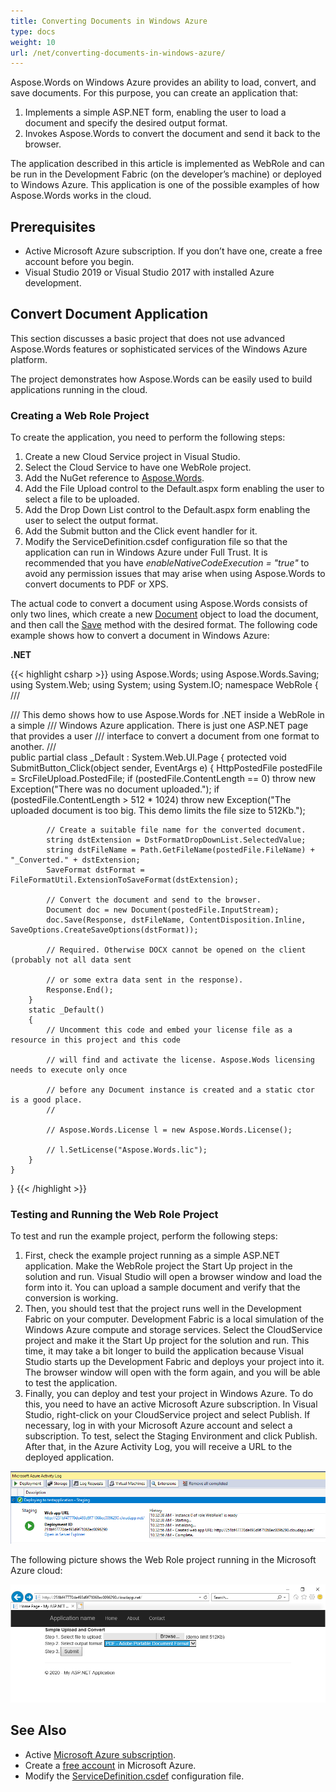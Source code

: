 ```yaml
---
title: Converting Documents in Windows Azure
type: docs
weight: 10
url: /net/converting-documents-in-windows-azure/
---
```


Aspose.Words on Windows Azure provides an ability to load, convert, and save documents. For this purpose, you can create an application that:

1. Implements a simple ASP.NET form, enabling the user to load a document and specify the desired output format.
1. Invokes Aspose.Words to convert the document and send it back to the browser.

The application described in this article is implemented as WebRole and can be run in the Development Fabric (on the developer’s machine) or deployed to Windows Azure. This application is one of the possible examples of how Aspose.Words works in the cloud.
## **Prerequisites**
- Active Microsoft Azure subscription. If you don’t have one, create a free account before you begin.
- Visual Studio 2019 or Visual Studio 2017 with installed Azure development.
## **Convert Document Application**
This section discusses a basic project that does not use advanced Aspose.Words features or sophisticated services of the Windows Azure platform.

The project demonstrates how Aspose.Words can be easily used to build applications running in the cloud.
### **Creating a Web Role Project**
To create the application, you need to perform the following steps:

1. Create a new Cloud Service project in Visual Studio.
1. Select the Cloud Service to have one WebRole project.
1. Add the NuGet reference to [Aspose.Words](https://www.nuget.org/packages/Aspose.Words/).
1. Add the File Upload control to the Default.aspx form enabling the user to select a file to be uploaded.
1. Add the Drop Down List control to the Default.aspx form enabling the user to select the output format.
1. Add the Submit button and the Click event handler for it.
1. Modify the ServiceDefinition.csdef configuration file so that the application can run in Windows Azure under Full Trust. It is recommended that you have *enableNativeCodeExecution = "true"* to avoid any permission issues that may arise when using Aspose.Words to convert documents to PDF or XPS.

The actual code to convert a document using Aspose.Words consists of only two lines, which create a new [Document](https://apireference.aspose.com/net/words/aspose.words/document) object to load the document, and then call the [Save](https://apireference.aspose.com/net/words/aspose.words/document/methods/save/index) method with the desired format. The following code example shows how to convert a document in Windows Azure:

**.NET**

{{< highlight csharp >}}
using Aspose.Words;
using Aspose.Words.Saving;
using System.Web;
using System;
using System.IO;
namespace WebRole
{
    /// <summary>
    /// This demo shows how to use Aspose.Words for .NET inside a WebRole in a simple
    /// Windows Azure application. There is just one ASP.NET page that provides a user
    /// interface to convert a document from one format to another.
    /// </summary>
    public partial class _Default : System.Web.UI.Page
    {
        protected void SubmitButton_Click(object sender, EventArgs e)
        {
            HttpPostedFile postedFile = SrcFileUpload.PostedFile;
            if (postedFile.ContentLength == 0)
                throw new Exception("There was no document uploaded.");
            if (postedFile.ContentLength > 512 * 1024)
                throw new Exception("The uploaded document is too big. This demo limits the file size to 512Kb.");

            // Create a suitable file name for the converted document.
            string dstExtension = DstFormatDropDownList.SelectedValue;
            string dstFileName = Path.GetFileName(postedFile.FileName) + "_Converted." + dstExtension;
            SaveFormat dstFormat = FileFormatUtil.ExtensionToSaveFormat(dstExtension);

            // Convert the document and send to the browser.
            Document doc = new Document(postedFile.InputStream);
            doc.Save(Response, dstFileName, ContentDisposition.Inline, SaveOptions.CreateSaveOptions(dstFormat));

            // Required. Otherwise DOCX cannot be opened on the client (probably not all data sent

            // or some extra data sent in the response).
            Response.End();
        }
        static _Default()
        {
            // Uncomment this code and embed your license file as a resource in this project and this code
 
            // will find and activate the license. Aspose.Wods licensing needs to execute only once

            // before any Document instance is created and a static ctor is a good place.
            //

            // Aspose.Words.License l = new Aspose.Words.License();

            // l.SetLicense("Aspose.Words.lic");
        }
    }
}
{{< /highlight >}}
### **Testing and Running the Web Role Project**
To test and run the example project, perform the following steps:

1. First, check the example project running as a simple ASP.NET application. Make the WebRole project the Start Up project in the solution and run. Visual Studio will open a browser window and load the form into it. You can upload a sample document and verify that the conversion is working.
1. Then, you should test that the project runs well in the Development Fabric on your computer. Development Fabric is a local simulation of the Windows Azure compute and storage services. Select the CloudService project and make it the Start Up project for the solution and run. This time, it may take a bit longer to build the application because Visual Studio starts up the Development Fabric and deploys your project into it. The browser window will open with the form again, and you will be able to test the application.
1. Finally, you can deploy and test your project in Windows Azure. To do this, you need to have an active Microsoft Azure subscription.
   In Visual Studio, right-click on your CloudService project and select Publish. If necessary, log in with your Microsoft Azure account and select a subscription.
   To test, select the Staging Environment and click Publish. After that, in the Azure Activity Log, you will receive a URL to the deployed application.

![todo:image_alt_text](converting-documents-in-windows-azure_1.png)


The following picture shows the Web Role project running in the Microsoft Azure cloud:

![todo:image_alt_text](converting-documents-in-windows-azure_2.png)
## **See Also**
- Active [Microsoft Azure subscription](https://docs.microsoft.com/en-us/azure/guides/developer/azure-developer-guide#understanding-accounts-subscriptions-and-billing).
- Create a [free account](https://azure.microsoft.com/free/?ref=microsoft.com&utm_source=microsoft.com&utm_medium=docs&utm_campaign=visualstudio) in Microsoft Azure.
- Modify the [ServiceDefinition.csdef](https://docs.microsoft.com/en-us/azure/cloud-services/schema-csdef-webrole#WebRole) configuration file.
